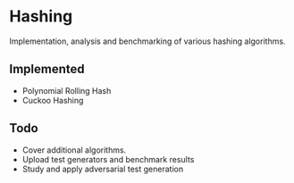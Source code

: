 # Hashing
Implementation, analysis and benchmarking of various hashing algorithms.

## Implemented
- Polynomial Rolling Hash
- Cuckoo Hashing

## Todo
- Cover additional algorithms.
- Upload test generators and benchmark results
- Study and apply adversarial test generation
